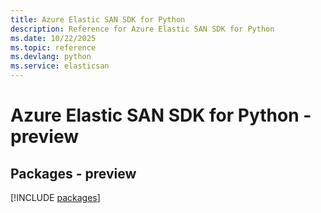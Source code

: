 ```yaml
---
title: Azure Elastic SAN SDK for Python
description: Reference for Azure Elastic SAN SDK for Python
ms.date: 10/22/2025
ms.topic: reference
ms.devlang: python
ms.service: elasticsan
---
```

# Azure Elastic SAN SDK for Python - preview
## Packages - preview
[!INCLUDE [packages](elastic-san-index.md)]